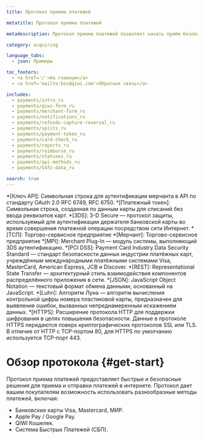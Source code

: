 ```yaml
---
title: Протокол приема платежей

metatitle: Протокол приема платежей

metadescription: Протокол приема платежей позволяет начать приём безопасных платежей с банковских карт от клиентов.

category: acquiring

language_tabs:
  - json: Примеры

toc_footers:
  - <a href='/'>На главную</a>
  - <a href='mailto:bss@qiwi.com'>Обратная связь</a>

includes:
  - payments/intro_ru
  - payments/qiwi-form_ru
  - payments/merchant-form_ru
  - payments/notifications_ru
  - payments/refunds-capture-reversal_ru
  - payments/splits_ru
  - payments/payment-token_ru
  - payments/card-check_ru
  - payments/reports_ru
  - payments/reimburse_ru
  - payments/statuses_ru
  - payments/api-methods_ru
  - payments/54fz-data_ru

search: true
---
```


 *[Ключ API]: Символьная строка для аутентификации мерчанта в API по стандарту OAuth 2.0 RFC 6749, RFC 6750.
 *[Платежный токен]: Символьная строка, созданная по данным карты для списаний без ввода реквизитов карт.
 *[3DS]: 3-D Secure — протокол защиты, используемый для аутентификации держателя банковской карты во время совершения платежной операции посредством сети Интернет.
 *[ТСП]: Торгово-сервисное предприятие
 *[Мерчант]: Торгово-сервисное предприятие
 *[MPI]: Merchant Plug-In — модуль системы, выполняющий 3DS аутентификацию.
 *[PCI DSS]: Payment Card Industry Data Security Standard — стандарт безопасности данных индустрии платёжных карт, учреждённым международными платёжными системами Visa, MasterCard, American Express, JCB и Discover.
 *[REST]: Representational State Transfer — архитектурный стиль взаимодействия компонентов распределённого приложения в сети.
 *[JSON]: JavaScript Object Notation — текстовый формат обмена данными, основанный на JavaScript.
 *[Luhn]: Алгоритм Луна — алгоритм вычисления контрольной цифры номера пластиковой карты, предназначен для выявления ошибок, вызванных непреднамеренным искажением данных.
 *[HTTPS]: Расширение протокола HTTP для поддержки шифрования в целях повышения безопасности. Данные в протоколе HTTPS передаются поверх криптографических протоколов SSL или TLS. В отличие от HTTP с TCP-портом 80, для HTTPS по умолчанию используется TCP-порт 443.

# Обзор протокола {#get-start}

Протокол приема платежей предоставляет быстрые и безопасные решения для приема и отправки платежей в интернете. Протокол дает вашим покупателям возможность использовать разнообразные методы платежей, включая:

* Банковские карты Visa, Mastercard, МИР.
* Apple Pay / Google Pay.
* QIWI Кошелек.
* Система Быстрых Платежей (СБП).

